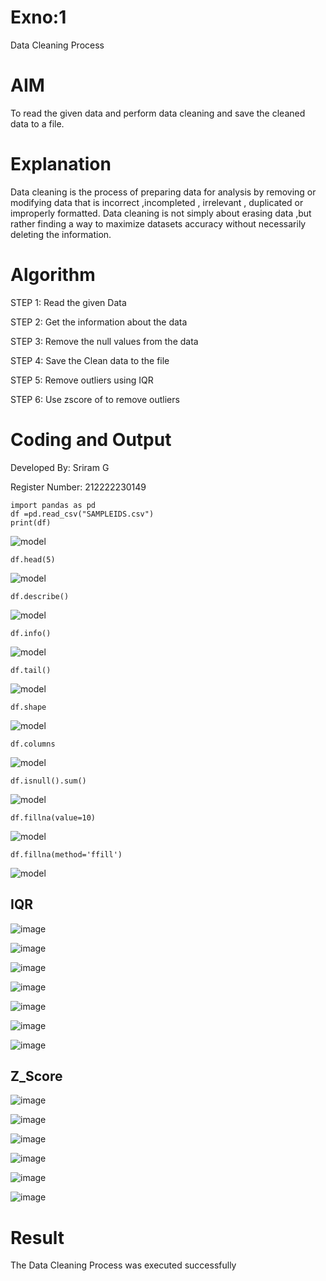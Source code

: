 # Exno:1
Data Cleaning Process

# AIM
To read the given data and perform data cleaning and save the cleaned data to a file.

# Explanation
Data cleaning is the process of preparing data for analysis by removing or modifying data that is incorrect ,incompleted , irrelevant , duplicated or improperly formatted. Data cleaning is not simply about erasing data ,but rather finding a way to maximize datasets accuracy without necessarily deleting the information.

# Algorithm
STEP 1: Read the given Data

STEP 2: Get the information about the data

STEP 3: Remove the null values from the data

STEP 4: Save the Clean data to the file

STEP 5: Remove outliers using IQR

STEP 6: Use zscore of to remove outliers

# Coding and Output

Developed By: Sriram G

Register Number: 212222230149

```
import pandas as pd
df =pd.read_csv("SAMPLEIDS.csv")
print(df)
```
![model](1.png)
```
df.head(5)
```
![model](2.png)

```
df.describe()
```
![model](3.png)

```
df.info()
```
![model](4.png)

```
df.tail()
```
![model](5.png)

```
df.shape
```
![model](6.png)

```
df.columns
```
![model](7.png)
```
df.isnull().sum()
```
![model](8.png)
```
df.fillna(value=10)
```
![model](9.png)
```
df.fillna(method='ffill')
```
![model](10.png)

## IQR
![image](https://github.com/Sriram8452/exno1/assets/118708032/f83683b9-a177-4242-8d91-a32a9b26fb75)

![image](https://github.com/Sriram8452/exno1/assets/118708032/590c1f1a-a378-4f4f-a6ab-6f3d9df24c13)

![image](https://github.com/Sriram8452/exno1/assets/118708032/8e88d84d-03f2-4a5c-80ee-dbd666f4bf4d)

![image](https://github.com/Sriram8452/exno1/assets/118708032/47fdaa52-3902-4107-8fbe-9cb35542d30c)

![image](https://github.com/Sriram8452/exno1/assets/118708032/2d2e1c58-93f2-4aa8-b5e3-c5d11451e5b8)

![image](https://github.com/Sriram8452/exno1/assets/118708032/c3fbf290-dea1-4429-bcc0-3220ab0ea42c)

![image](https://github.com/Sriram8452/exno1/assets/118708032/806a7f90-977b-40fb-962d-8e7ce6c1a00e)

## Z_Score
![image](https://github.com/Sriram8452/exno1/assets/118708032/2f2ee367-2c60-4be1-a7cb-945353ce64e9)

![image](https://github.com/Sriram8452/exno1/assets/118708032/2ec82215-a3a3-42d2-8fe5-9c41ff777c60)

![image](https://github.com/Sriram8452/exno1/assets/118708032/9edfc79d-c23f-479e-acc6-414ebb0c7e87)

![image](https://github.com/Sriram8452/exno1/assets/118708032/62f3cc80-1377-43cb-9de9-c6971945f0d4)

![image](https://github.com/Sriram8452/exno1/assets/118708032/8be85606-1c4b-4e7e-9c4c-5937b6172fca)

![image](https://github.com/Sriram8452/exno1/assets/118708032/73df2b3c-f05c-4234-8659-ca778f79fe93)


# Result
 
The Data Cleaning Process was executed successfully
